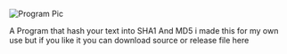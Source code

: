 ![Program Pic](https://pichost.net/i/2021/05/17/2021-05-17_10-32-2648e4623ed64f0b7a.png)


A Program that hash your text into SHA1 And MD5
i made this for my own use but if you like it you can download source or release file here
